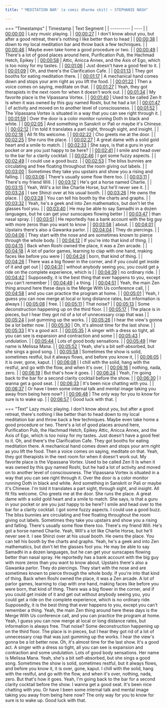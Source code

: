 ```yaml
---
title: "'MEDITATION BAR' (a comic dharma skit) ~ STEPHANIE NASH"

---
```

=== "Timestamps"
    | Timestamp | Text Segment |
    | ---------- | ----  |
    | [00:00:00](https://www.youtube.com/watch?v=GV15DUut3XU&t=0) |  Lazy music playing. |
    | [00:00:27](https://www.youtube.com/watch?v=GV15DUut3XU&t=27) |  I don't know about you, but after a good retreat, there's nothing I like better than to head |
    | [00:00:38](https://www.youtube.com/watch?v=GV15DUut3XU&t=38) |  down to my local meditation bar and throw back a few techniques. |
    | [00:00:46](https://www.youtube.com/watch?v=GV15DUut3XU&t=46) |  Maybe even take home a good procedure or two. |
    | [00:00:49](https://www.youtube.com/watch?v=GV15DUut3XU&t=49) |  There's a lot of good places around here, Purification Pub, the Hachmad Hetch, Epikey |
    | [00:00:58](https://www.youtube.com/watch?v=GV15DUut3XU&t=58) |  Attic, Anicca Annex, and the Axis of Ego, which is too noisy for my tastes. |
    | [00:01:06](https://www.youtube.com/watch?v=GV15DUut3XU&t=66) |  Just doesn't have a good feel to it. |
    | [00:01:09](https://www.youtube.com/watch?v=GV15DUut3XU&t=69) |  Oh, and there's the Clarification Cafe. |
    | [00:01:13](https://www.youtube.com/watch?v=GV15DUut3XU&t=73) |  They got booths for eating meditation there. |
    | [00:01:17](https://www.youtube.com/watch?v=GV15DUut3XU&t=77) |  A mechanical hand comes down and stops your arm right as you lift the food. |
    | [00:01:22](https://www.youtube.com/watch?v=GV15DUut3XU&t=82) |  Then a voice comes on saying, meditate on that. |
    | [00:01:27](https://www.youtube.com/watch?v=GV15DUut3XU&t=87) |  Yeah, they got therapists in the next room for when it doesn't work out. |
    | [00:01:34](https://www.youtube.com/watch?v=GV15DUut3XU&t=94) |  My favorite place is the Vipassana Vortex. |
    | [00:01:40](https://www.youtube.com/watch?v=GV15DUut3XU&t=100) |  Used to be called Zen It Is when it was owned by this guy named Roshi, but he had a lot |
    | [00:01:47](https://www.youtube.com/watch?v=GV15DUut3XU&t=107) |  of activity and moved on to another level of consciousness. |
    | [00:01:52](https://www.youtube.com/watch?v=GV15DUut3XU&t=112) |  The Vipassana Vortex is situated in a way that you can see right through it. |
    | [00:01:59](https://www.youtube.com/watch?v=GV15DUut3XU&t=119) |  Over the door is a color monitor running Doth in black and white. |
    | [00:02:05](https://www.youtube.com/watch?v=GV15DUut3XU&t=125) |  And something in Sanskrit or Pali or maybe it's Chinese. |
    | [00:02:12](https://www.youtube.com/watch?v=GV15DUut3XU&t=132) |  I'm told it translates a part sight, through sight, and insight. |
    | [00:02:18](https://www.youtube.com/watch?v=GV15DUut3XU&t=138) |  All fit fits welcome. |
    | [00:02:22](https://www.youtube.com/watch?v=GV15DUut3XU&t=142) |  Cho greets me at the door. |
    | [00:02:25](https://www.youtube.com/watch?v=GV15DUut3XU&t=145) |  She runs the place. |
    | [00:02:27](https://www.youtube.com/watch?v=GV15DUut3XU&t=147) |  A great dame with a solid gold heart and a smile to match. |
    | [00:02:33](https://www.youtube.com/watch?v=GV15DUut3XU&t=153) |  She says, is that a guru in your pocket or are you just happy to be here? |
    | [00:02:41](https://www.youtube.com/watch?v=GV15DUut3XU&t=161) |  I smile and head over to the bar for a clarity cocktail. |
    | [00:02:46](https://www.youtube.com/watch?v=GV15DUut3XU&t=166) |  I got some fuzzy aspects. |
    | [00:02:49](https://www.youtube.com/watch?v=GV15DUut3XU&t=169) |  I could use a good buzz. |
    | [00:02:53](https://www.youtube.com/watch?v=GV15DUut3XU&t=173) |  The bliss bunnies are circulating and free floating throughout the room giving out labels. |
    | [00:03:00](https://www.youtube.com/watch?v=GV15DUut3XU&t=180) |  Sometimes they take you upstairs and show you a rising and falling. |
    | [00:03:06](https://www.youtube.com/watch?v=GV15DUut3XU&t=186) |  There's usually some flow there too. |
    | [00:03:11](https://www.youtube.com/watch?v=GV15DUut3XU&t=191) |  There's my friend Will. |
    | [00:03:12](https://www.youtube.com/watch?v=GV15DUut3XU&t=192) |  He's got a horse named Charlie. |
    | [00:03:15](https://www.youtube.com/watch?v=GV15DUut3XU&t=195) |  Yeah, Will's a lot like Charlie Horse, but he'll never see it. |
    | [00:03:24](https://www.youtube.com/watch?v=GV15DUut3XU&t=204) |  I see Shinzi over at his usual booth. |
    | [00:03:26](https://www.youtube.com/watch?v=GV15DUut3XU&t=206) |  He owns the place. |
    | [00:03:28](https://www.youtube.com/watch?v=GV15DUut3XU&t=208) |  You can tell his booth by the charts and graphs. |
    | [00:03:32](https://www.youtube.com/watch?v=GV15DUut3XU&t=212) |  Yeah, he's a geek and into Zen mathematics, but don't let the glasses fool you. |
    | [00:03:40](https://www.youtube.com/watch?v=GV15DUut3XU&t=220) |  He may be able to say Samadhi in a dozen languages, but he can get your sunscapes flowing better |
    | [00:03:47](https://www.youtube.com/watch?v=GV15DUut3XU&t=227) |  than nasal spray. |
    | [00:03:51](https://www.youtube.com/watch?v=GV15DUut3XU&t=231) |  He reportedly has a bank account with the big guy with more zeros than you want to know |
    | [00:03:58](https://www.youtube.com/watch?v=GV15DUut3XU&t=238) |  about. |
    | [00:04:01](https://www.youtube.com/watch?v=GV15DUut3XU&t=241) |  Upstairs there's also a Gawanka parlor. |
    | [00:04:04](https://www.youtube.com/watch?v=GV15DUut3XU&t=244) |  They do piercings. |
    | [00:04:06](https://www.youtube.com/watch?v=GV15DUut3XU&t=246) |  They start with the nose and are sometimes known to pierce through the whole body. |
    | [00:04:12](https://www.youtube.com/watch?v=GV15DUut3XU&t=252) |  If you're into that kind of thing. |
    | [00:04:15](https://www.youtube.com/watch?v=GV15DUut3XU&t=255) |  Back when Roshi owned the place, it was a Zen arcade. |
    | [00:04:18](https://www.youtube.com/watch?v=GV15DUut3XU&t=258) |  A lot of parlor games, learning to clap with one hand, making faces like before you were |
    | [00:04:24](https://www.youtube.com/watch?v=GV15DUut3XU&t=264) |  born, that kind of thing. |
    | [00:04:26](https://www.youtube.com/watch?v=GV15DUut3XU&t=266) |  There was a big flower in the corner, and if you could get inside of it and get out |
    | [00:04:31](https://www.youtube.com/watch?v=GV15DUut3XU&t=271) |  without anybody seeing you, you could get a ride on the complete experience, which is |
    | [00:04:39](https://www.youtube.com/watch?v=GV15DUut3XU&t=279) |  no ordinary ride. |
    | [00:04:42](https://www.youtube.com/watch?v=GV15DUut3XU&t=282) |  Supposedly, it is the best thing that ever happens to you, except you can't remember |
    | [00:04:49](https://www.youtube.com/watch?v=GV15DUut3XU&t=289) |  a thing. |
    | [00:04:51](https://www.youtube.com/watch?v=GV15DUut3XU&t=291) |  Yeah, the main Zen thing around here these days is the Merge With Us conference call, |
    | [00:04:58](https://www.youtube.com/watch?v=GV15DUut3XU&t=298) |  and you can practice the program at home. |
    | [00:05:01](https://www.youtube.com/watch?v=GV15DUut3XU&t=301) |  Yeah, I guess you can now merge at local or long distance rates, but information is always |
    | [00:05:08](https://www.youtube.com/watch?v=GV15DUut3XU&t=308) |  free. |
    | [00:05:11](https://www.youtube.com/watch?v=GV15DUut3XU&t=311) |  That noise? |
    | [00:05:13](https://www.youtube.com/watch?v=GV15DUut3XU&t=313) |  Some deconstruction happening up on the third floor. |
    | [00:05:17](https://www.youtube.com/watch?v=GV15DUut3XU&t=317) |  The place is in pieces, but I hear they got rid of a lot of unnecessary crap that was |
    | [00:05:24](https://www.youtube.com/watch?v=GV15DUut3XU&t=324) |  just gumming up the works. |
    | [00:05:26](https://www.youtube.com/watch?v=GV15DUut3XU&t=326) |  I hear the view's gonna be a lot better now. |
    | [00:05:30](https://www.youtube.com/watch?v=GV15DUut3XU&t=330) |  Oh, it's almost time for the last show. |
    | [00:05:33](https://www.youtube.com/watch?v=GV15DUut3XU&t=333) |  It's a good act. |
    | [00:05:35](https://www.youtube.com/watch?v=GV15DUut3XU&t=335) |  A singer with a dress so tight, all you can see is expansion and contraction and some |
    | [00:05:43](https://www.youtube.com/watch?v=GV15DUut3XU&t=343) |  undulation. |
    | [00:05:44](https://www.youtube.com/watch?v=GV15DUut3XU&t=344) |  Lots of good body sensations. |
    | [00:05:49](https://www.youtube.com/watch?v=GV15DUut3XU&t=349) |  Her name is Melissa Mana. |
    | [00:05:52](https://www.youtube.com/watch?v=GV15DUut3XU&t=352) |  Yeah, she's a bit self-absorbed, but she sings a good song. |
    | [00:05:58](https://www.youtube.com/watch?v=GV15DUut3XU&t=358) |  Sometimes the show is solid, sometimes restful, but it always flows, and before you know it, |
    | [00:06:05](https://www.youtube.com/watch?v=GV15DUut3XU&t=365) |  it is over, gone, kaput. |
    | [00:06:08](https://www.youtube.com/watch?v=GV15DUut3XU&t=368) |  I chill with the solid, hang with the restful, and go with the flow, and when it's over, |
    | [00:06:16](https://www.youtube.com/watch?v=GV15DUut3XU&t=376) |  nothing, nada, zero. |
    | [00:06:19](https://www.youtube.com/watch?v=GV15DUut3XU&t=379) |  But that's how it goes. |
    | [00:06:24](https://www.youtube.com/watch?v=GV15DUut3XU&t=384) |  Yeah, I'm going back to the bar for a second clarity cocktail before the show. |
    | [00:06:30](https://www.youtube.com/watch?v=GV15DUut3XU&t=390) |  I wanna get a good seat. |
    | [00:06:33](https://www.youtube.com/watch?v=GV15DUut3XU&t=393) |  It's been nice chatting with you. |
    | [00:06:37](https://www.youtube.com/watch?v=GV15DUut3XU&t=397) |  Or have I been some internal talk and mental image taking you away from being here now? |
    | [00:06:48](https://www.youtube.com/watch?v=GV15DUut3XU&t=408) |  The only way for you to know for sure is to wake up. |
    | [00:06:57](https://www.youtube.com/watch?v=GV15DUut3XU&t=417) |  Good luck with that. |

=== "Text"
     Lazy music playing. I don't know about you, but after a good retreat, there's nothing I like better than to head down to my local meditation bar and throw back a few techniques. Maybe even take home a good procedure or two. There's a lot of good places around here, Purification Pub, the Hachmad Hetch, Epikey Attic, Anicca Annex, and the Axis of Ego, which is too noisy for my tastes. Just doesn't have a good feel to it. Oh, and there's the Clarification Cafe. They got booths for eating meditation there. A mechanical hand comes down and stops your arm right as you lift the food. Then a voice comes on saying, meditate on that. Yeah, they got therapists in the next room for when it doesn't work out. My favorite place is the Vipassana Vortex. Used to be called Zen It Is when it was owned by this guy named Roshi, but he had a lot of activity and moved on to another level of consciousness. The Vipassana Vortex is situated in a way that you can see right through it. Over the door is a color monitor running Doth in black and white. And something in Sanskrit or Pali or maybe it's Chinese. I'm told it translates a part sight, through sight, and insight. All fit fits welcome. Cho greets me at the door. She runs the place. A great dame with a solid gold heart and a smile to match. She says, is that a guru in your pocket or are you just happy to be here? I smile and head over to the bar for a clarity cocktail. I got some fuzzy aspects. I could use a good buzz. The bliss bunnies are circulating and free floating throughout the room giving out labels. Sometimes they take you upstairs and show you a rising and falling. There's usually some flow there too. There's my friend Will. He's got a horse named Charlie. Yeah, Will's a lot like Charlie Horse, but he'll never see it. I see Shinzi over at his usual booth. He owns the place. You can tell his booth by the charts and graphs. Yeah, he's a geek and into Zen mathematics, but don't let the glasses fool you. He may be able to say Samadhi in a dozen languages, but he can get your sunscapes flowing better than nasal spray. He reportedly has a bank account with the big guy with more zeros than you want to know about. Upstairs there's also a Gawanka parlor. They do piercings. They start with the nose and are sometimes known to pierce through the whole body. If you're into that kind of thing. Back when Roshi owned the place, it was a Zen arcade. A lot of parlor games, learning to clap with one hand, making faces like before you were born, that kind of thing. There was a big flower in the corner, and if you could get inside of it and get out without anybody seeing you, you could get a ride on the complete experience, which is no ordinary ride. Supposedly, it is the best thing that ever happens to you, except you can't remember a thing. Yeah, the main Zen thing around here these days is the Merge With Us conference call, and you can practice the program at home. Yeah, I guess you can now merge at local or long distance rates, but information is always free. That noise? Some deconstruction happening up on the third floor. The place is in pieces, but I hear they got rid of a lot of unnecessary crap that was just gumming up the works. I hear the view's gonna be a lot better now. Oh, it's almost time for the last show. It's a good act. A singer with a dress so tight, all you can see is expansion and contraction and some undulation. Lots of good body sensations. Her name is Melissa Mana. Yeah, she's a bit self-absorbed, but she sings a good song. Sometimes the show is solid, sometimes restful, but it always flows, and before you know it, it is over, gone, kaput. I chill with the solid, hang with the restful, and go with the flow, and when it's over, nothing, nada, zero. But that's how it goes. Yeah, I'm going back to the bar for a second clarity cocktail before the show. I wanna get a good seat. It's been nice chatting with you. Or have I been some internal talk and mental image taking you away from being here now? The only way for you to know for sure is to wake up. Good luck with that.